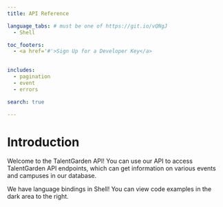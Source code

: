```yaml
---
title: API Reference

language_tabs: # must be one of https://git.io/vQNgJ
  - Shell

toc_footers:
  - <a href='#'>Sign Up for a Developer Key</a>
 

includes:
  - pagination
  - event
  - errors

search: true

---
```


# Introduction

Welcome to the TalentGarden API! You can use our API to access TalentGarden API endpoints, which can get information on various events and campuses in our database.

We have language bindings in Shell! You can view code examples in the dark area to the right.



